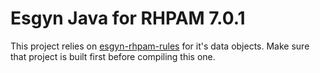 Esgyn Java for RHPAM 7.0.1
===========================

This project relies on [esgyn-rhpam-rules](https://github.com/lawnjarae/esgyn-rhpam-rules) for it's data objects.
Make sure that project is built first before compiling this one.
